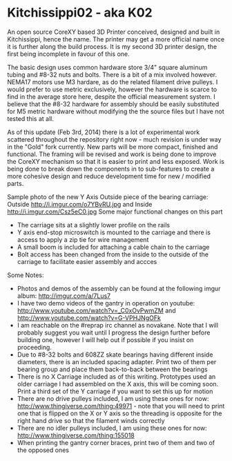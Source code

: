 Kitchissippi02 - aka K02
========================

An open source CoreXY based 3D Printer conceived, designed and built in Kitchissippi, hence the name. The printer may get a more official name once it is further along the build process.
It is my second 3D printer design, the first being incomplete in favour of this one.

The basic design uses common hardware store 3/4" square aluminum tubing and #8-32 nuts and bolts. There is a bit of a mix involved however. NEMA17 motors use M3 hardare, as do the related filament drive pulleys.
I would prefer to use metric exclusively, however the hardware is scarce to find in the average store here, despite the official measurement system.
I believe that the #8-32 hardware for assembly should be easily substituted for M5 metric hardware without modifying the the source files but I have not tested this at all.

As of this update (Feb 3rd, 2014) there is a lot of experimental work scattered throughout the repository right now - much revision is under way in the "Gold" fork currently.
New parts will be more compact, finished and functional. The framing will be revised and work is being done to improve the CoreXY mechanism so that it is easier to print and less exposed.
Work is being done to break down the components in to sub-features to create a more cohesive design and reduce development time for new / modified parts.

Sample photo of the new Y Axis Outside piece of the bearing carriage: Outside http://i.imgur.com/o7YBvRU.jpg and Inside http://i.imgur.com/Csz5eC0.jpg
Some major functional changes on this part 
- The carriage sits at a slightly lower profile on the rails
- Y axis end-stop microswitch is mounted to the carriage and there is access to apply a zip tie for wire management
- A small boom is included for attaching a cable chain to the carriage
- Bolt access has been changed from the inside to the outside of the carriage to facilitate easier assembly and accces

Some Notes:

- Photos and demos of the assembly can be found at the following imgur album: http://imgur.com/a/7Lus7
- I have two demo videos of the gantry in operation on youtube: http://www.youtube.com/watch?v=_C0xOvPwmZM and http://www.youtube.com/watch?v=G-VPHJNgOFk
- I am reachable on the #reprap irc channel as novakane. Note that I will probably suggest you wait until I progress the design further before building one, however I will help out if possible if you insist on proceeding.
- Due to #8-32 bolts and 608ZZ skate bearings having different inside diameters, there is an included spacing adapter. Print two of them per bearing group and place them back-to-back between the bearings
- There is no X Carriage included as of this writing. Prototypes used an older carriage I had assembled on the X axis, this will be coming soon. Print a third set of the Y carriage if you want to set this up for motion
- There are no drive pulleys included, I am using these ones for now: http://www.thingiverse.com/thing:49971	- note that you will need to print one that is flipped on the X or Y axis so the threading is opposite for the right hand drive so that the filament winds correctly
- There are no idler pulleys included, I am using these ones for now: http://www.thingiverse.com/thing:155018
- When printing the gantry corner braces, print two of them and two of the opposed ones
